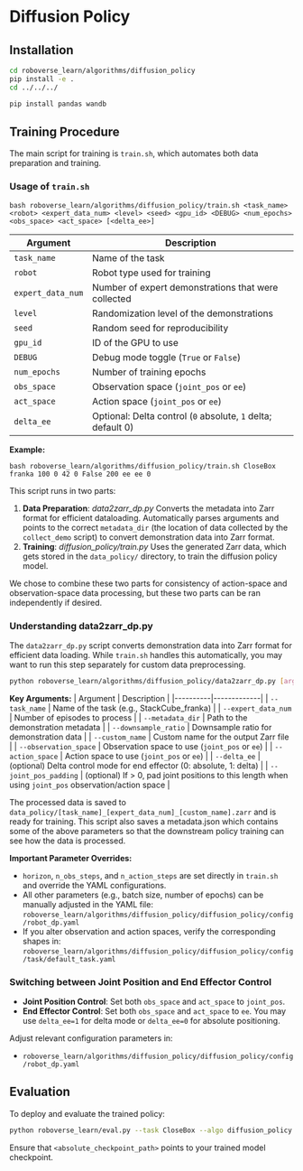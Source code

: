 # Diffusion Policy

## Installation

```bash
cd roboverse_learn/algorithms/diffusion_policy
pip install -e .
cd ../../../

pip install pandas wandb
```

## Training Procedure

The main script for training is `train.sh`, which automates both data preparation and training.

### Usage of `train.sh`

```shell
bash roboverse_learn/algorithms/diffusion_policy/train.sh <task_name> <robot> <expert_data_num> <level> <seed> <gpu_id> <DEBUG> <num_epochs> <obs_space> <act_space> [<delta_ee>]
```

| Argument          | Description                                                 |
|-------------------|-------------------------------------------------------------|
| `task_name`       | Name of the task                                            |
| `robot`           | Robot type used for training                                |
| `expert_data_num` | Number of expert demonstrations that were collected         |
| `level`           | Randomization level of the demonstrations                   |
| `seed`            | Random seed for reproducibility                             |
| `gpu_id`          | ID of the GPU to use                                        |
| `DEBUG`           | Debug mode toggle (`True` or `False`)                       |
| `num_epochs`      | Number of training epochs                                   |
| `obs_space`       | Observation space (`joint_pos` or `ee`)                     |
| `act_space`       | Action space (`joint_pos` or `ee`)                          |
| `delta_ee`        | Optional: Delta control (`0` absolute, `1` delta; default 0)|

**Example:**
```shell
bash roboverse_learn/algorithms/diffusion_policy/train.sh CloseBox franka 100 0 42 0 False 200 ee ee 0
```

This script runs in two parts:

1. **Data Preparation**: _data2zarr_dp.py_ Converts the metadata into Zarr format for efficient dataloading. Automatically parses arguments and points to the correct `metadata_dir` (the location of data collected by the `collect_demo` script) to convert demonstration data into Zarr format.
2. **Training**: _diffusion_policy/train.py_ Uses the generated Zarr data, which gets stored in the `data_policy/` directory, to train the diffusion policy model.

We chose to combine these two parts for consistency of action-space and observation-space data processing, but these two parts can be ran independently if desired.

### Understanding data2zarr_dp.py

The `data2zarr_dp.py` script converts demonstration data into Zarr format for efficient data loading. While `train.sh` handles this automatically, you may want to run this step separately for custom data preprocessing.

```bash
python roboverse_learn/algorithms/diffusion_policy/data2zarr_dp.py [arguments]
```

**Key Arguments:**
| Argument | Description |
|----------|-------------|
| `--task_name` | Name of the task (e.g., StackCube_franka) |
| `--expert_data_num` | Number of episodes to process |
| `--metadata_dir` | Path to the demonstration metadata |
| `--downsample_ratio` | Downsample ratio for demonstration data |
| `--custom_name` | Custom name for the output Zarr file |
| `--observation_space` | Observation space to use (`joint_pos` or `ee`) |
| `--action_space` | Action space to use (`joint_pos` or `ee`) |
| `--delta_ee` | (optional) Delta control mode for end effector (0: absolute, 1: delta) |
| `--joint_pos_padding` | (optional) If > 0, pad joint positions to this length when using `joint_pos` observation/action space |

The processed data is saved to `data_policy/[task_name]_[expert_data_num]_[custom_name].zarr` and is ready for training. This script also saves a metadata.json which contains some of the above parameters so that the downstream policy training can see how the data is processed.

**Important Parameter Overrides:**
- `horizon`, `n_obs_steps`, and `n_action_steps` are set directly in `train.sh` and override the YAML configurations.
- All other parameters (e.g., batch size, number of epochs) can be manually adjusted in the YAML file: `roboverse_learn/algorithms/diffusion_policy/diffusion_policy/config/robot_dp.yaml`
- If you alter observation and action spaces, verify the corresponding shapes in: `roboverse_learn/algorithms/diffusion_policy/diffusion_policy/config/task/default_task.yaml`

### Switching between Joint Position and End Effector Control

- **Joint Position Control**: Set both `obs_space` and `act_space` to `joint_pos`.
- **End Effector Control**: Set both `obs_space` and `act_space` to `ee`. You may use `delta_ee=1` for delta mode or `delta_ee=0` for absolute positioning.

Adjust relevant configuration parameters in:
- `roboverse_learn/algorithms/diffusion_policy/diffusion_policy/config/robot_dp.yaml`

## Evaluation

To deploy and evaluate the trained policy:

```bash
python roboverse_learn/eval.py --task CloseBox --algo diffusion_policy --num_envs <up to ~50 envs works on RTX> --checkpoint_path <absolute_checkpoint_path>
```

Ensure that `<absolute_checkpoint_path>` points to your trained model checkpoint.
